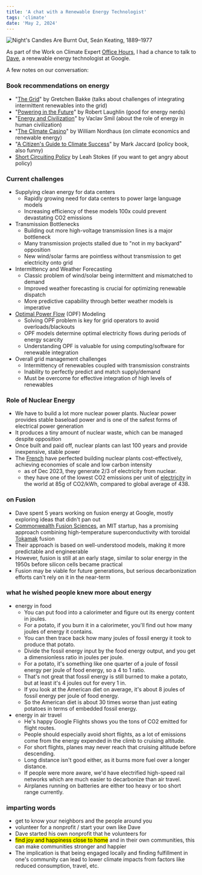 ```yaml
---
title: 'A chat with a Renewable Energy Technologist'
tags: 'climate'
date: 'May 2, 2024'
---
```


![Night's Candles Are Burnt Out, Seán Keating, 1889–1977](/images/nightscandles.jpeg)

As part of the Work on Climate Expert [Office Hours](https://workonclimate.org/expert-office-hours/), I had a chance to talk to [Dave](https://www.linkedin.com/in/dave-fork-8b48901/), a renewable energy technologist at Google.

A few notes on our conversation:

### Book recommendations on energy

- "[The Grid](https://www.goodreads.com/en/book/show/26073005)" by Gretchen Bakke (talks about challenges of integrating intermittent renewables into the grid)
- "[Powering in the Future](https://www.goodreads.com/book/show/12787577-powering-the-future)" by Robert Laughlin (good for energy nerds)
- "[Energy and Civilization](https://www.goodreads.com/book/show/31850765-energy-and-civilization)" by Vaclav Smil (about the role of energy in human civilization)
- "[The Climate Casino](https://www.goodreads.com/en/book/show/17802966)" by William Nordhaus (on climate economics and renewable energy)
- "[A Citizen's Guide to Climate Success](https://www.goodreads.com/book/show/53119333-the-citizen-s-guide-to-climate-success)" by Mark Jaccard (policy book, also funny)
- [Short Circuiting Policy](https://www.goodreads.com/book/show/48982817-short-circuiting-policy) by Leah Stokes (if you want to get angry about policy)

### Current challenges

- Supplying clean energy for data centers
  - Rapidly growing need for data centers to power large language models
  - Increasing efficiency of these models 100x could prevent devastating CO2 emissions
- Transmission Bottlenecks
  - Building out more high-voltage transmission lines is a major bottleneck
  - Many transmission projects stalled due to "not in my backyard" opposition
  - New wind/solar farms are pointless without transmission to get electricity onto grid
- Intermittency and Weather Forecasting
  - Classic problem of wind/solar being intermittent and mismatched to demand
  - Improved weather forecasting is crucial for optimizing renewable dispatch
  - More predictive capability through better weather models is imperative
- [Optimal Power Flow](https://www.sciencedirect.com/topics/engineering/optimal-power-flow) (OPF) Modeling
  - Solving OPF problem is key for grid operators to avoid overloads/blackouts
  - OPF models determine optimal electricity flows during periods of energy scarcity
  - Understanding OPF is valuable for using computing/software for renewable integration
- Overall grid management challenges
  - Intermittency of renewables coupled with transmission constraints
  - Inability to perfectly predict and match supply/demand
  - Must be overcome for effective integration of high levels of renewables

### Role of Nuclear Energy

- We have to build a lot more nuclear power plants. Nuclear power provides stable baseload power and is one of the safest forms of electrical power generation
- It produces a tiny amount of nuclear waste, which can be managed despite opposition
- Once built and paid off, nuclear plants can last 100 years and provide inexpensive, stable power
- The [French](https://en.wikipedia.org/wiki/Nuclear_power_in_France?useskin=vector) have perfected building nuclear plants cost-effectively, achieving economies of scale and low carbon intensity
  - as of Dec 2023, they generate 2/3 of electricity from nuclear.
  - they have one of the lowest CO2 emissions per unit of [electricity](https://app.electricitymaps.com/map) in the world at 85g of CO2/kWh, compared to global average of 438.

### on Fusion

- Dave spent 5 years working on fusion energy at Google, mostly exploring ideas that didn't pan out
- [Commonwealth Fusion Sciences](https://cfs.energy/), an MIT startup, has a promising approach combining high-temperature superconductivity with toroidal [Tokamak](https://en.wikipedia.org/wiki/Tokamak) fusion
- Their approach is based on well-understood models, making it more predictable and engineerable
- However, fusion is still at an early stage, similar to solar energy in the 1950s before silicon cells became practical
- Fusion may be viable for future generations, but serious decarbonization efforts can't rely on it in the near-term

### what he wished people knew more about energy

- energy in food
  - You can put food into a calorimeter and figure out its energy content in joules.
  - For a potato, if you burn it in a calorimeter, you'll find out how many joules of energy it contains.
  - You can then trace back how many joules of fossil energy it took to produce that potato.
  - Divide the fossil energy input by the food energy output, and you get a dimensionless ratio in joules per joule.
  - For a potato, it's something like one quarter of a joule of fossil energy per joule of food energy, so a 4 to 1 ratio.
  - That's not great that fossil energy is still burned to make a potato, but at least it's 4 joules out for every 1 in.
  - If you look at the American diet on average, it's about 8 joules of fossil energy per joule of food energy.
  - So the American diet is about 30 times worse than just eating potatoes in terms of embedded fossil energy.
- energy in air travel
  - He's happy Google Flights shows you the tons of CO2 emitted for flight routes.
  - People should especially avoid short flights, as a lot of emissions come from the energy expended in the climb to cruising altitude.
  - For short flights, planes may never reach that cruising altitude before descending.
  - Long distance isn't good either, as it burns more fuel over a longer distance.
  - If people were more aware, we'd have electrified high-speed rail networks which are much easier to decarbonize than air travel.
  - Airplanes running on batteries are either too heavy or too short range currently.

### imparting words

- get to know your neighbors and the people around you
- volunteer for a nonprofit / start your own like Dave
- Dave started his own nonprofit that he volunteers for
- <mark>find joy and happiness close to home</mark> and in their own communities, this can make communities stronger and happier
- The implication is that being engaged locally and finding fulfillment in one's community can lead to lower climate impacts from factors like reduced consumption, travel, etc.
